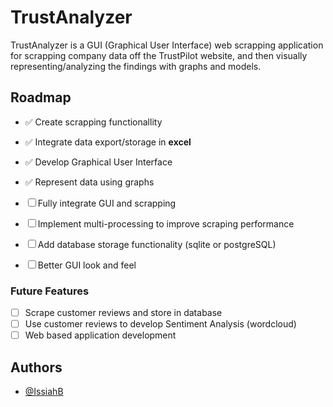 
# TrustAnalyzer

TrustAnalyzer is a GUI (Graphical User Interface) web scrapping application for scrapping company data off the TrustPilot website, and then visually representing/analyzing the findings with graphs and models.


## Roadmap

- ✅ Create scrapping functionallity

- ✅ Integrate data export/storage in **excel**

- ✅ Develop Graphical User Interface

- ✅ Represent data using graphs

- ☐ Fully integrate GUI and scrapping

- ☐ Implement multi-processing to improve scraping performance

- ☐ Add database storage functionality (sqlite or postgreSQL)

- ☐ Better GUI look and feel

### Future Features

- ☐ Scrape customer reviews and store in database
- ☐ Use customer reviews to develop Sentiment Analysis (wordcloud)
- ☐ Web based application development
## Authors

- [@IssiahB](https://www.github.com/IssiahB)

